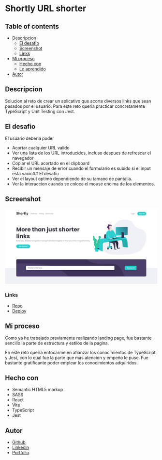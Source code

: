 # Shortly URL shorter

## Table of contents


- [Descripcion](#descripcion)
  - [El desafio](#el-desafio)
  - [Screenshot](#screenshot)
  - [Links](#links)
- [Mi proceso](#mi-proceso)
  - [Hecho con](#hecho-con)
  - [Lo aprendido](#lo-que-aprendi)
- [Autor](#autor)

## Descripcion

Solucion al reto de crear un aplicativo que acorte diversos links que sean pasados por el usuario. Para este reto queria practicar concretamente TypeScript y Unit Testing con Jest.

## El desafio

El usuario deberia poder

- Acortar cualquier URL valido
- Ver una lista de los URL introducidos, incluso despues de refrescar el navegador
- Copiar el URL acortado en el clipboard
- Recibir un mensaje de error cuando el formulario es subido si el input esta vacio## El desafio
- Ver el layout optimo dependiendo de su tamano de pantalla.
- Ver la interaccion cuando se coloca el mouse encima de los elementos.

## Screenshot

![](./src/assets/screenshot.webp)

### Links

- [Repo](https://github.com/J-HernandezM/url-shortener)
- [Deploy](https://your-live-site-url.com)

## Mi proceso

Como ya he trabajado previamente realizando landing page, fue bastante sencillo la parte de estructura y estilos de la pagina.

En este reto queria enfocarme en afianzar los conocimientos de TypeScript y Jest, con lo cual fue la parte que mas atencion y empeño le puse. Fue bastante gratificante poder emplear los conocimientos adquiridos.

## Hecho con

- Semantic HTML5 markup
- SASS
- React
- Vite
- TypeScript
- Jest

## Autor

- [Github](https://github.com/J-HernandezM)
- [Linkedin](https://www.linkedin.com/in/juan-jose-hernandez-muñoz-9613821a2/)
- [Portfolio](https://j-hernandez-m-github-io.vercel.app)
